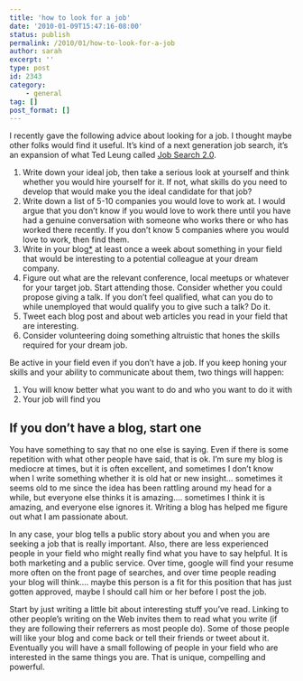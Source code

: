 ```yaml
---
title: 'how to look for a job'
date: '2010-01-09T15:47:16-08:00'
status: publish
permalink: /2010/01/how-to-look-for-a-job
author: sarah
excerpt: ''
type: post
id: 2343
category:
    - general
tag: []
post_format: []
---
```

I recently gave the following advice about looking for a job. I thought maybe other folks would find it useful. It’s kind of a next generation job search, it’s an expansion of what Ted Leung called [Job Search 2.0](http://www.sauria.com/blog/2008/03/02/job-search-20/).

1. Write down your ideal job, then take a serious look at yourself and think whether you would hire yourself for it. If not, what skills do you need to develop that would make you the ideal candidate for that job?
2. Write down a list of 5-10 companies you would love to work at. I would argue that you don’t know if you would love to work there until you have had a genuine conversation with someone who works there or who has worked there recently. If you don’t know 5 companies where you would love to work, then find them.
3. Write in your blog[\*](#start_a_blog) at least once a week about something in your field that would be interesting to a potential colleague at your dream company.
4. Figure out what are the relevant conference, local meetups or whatever for your target job. Start attending those. Consider whether you could propose giving a talk. If you don’t feel qualified, what can you do to while unemployed that would qualify you to give such a talk? Do it.
5. Tweet each blog post and about web articles you read in your field that are interesting.
6. Consider volunteering doing something altruistic that hones the skills required for your dream job.

Be active in your field even if you don’t have a job. If you keep honing your skills and your ability to communicate about them, two things will happen:

1. You will know better what you want to do and who you want to do it with
2. Your job will find you

<a name="start_a_blog">If you don’t have a blog, start one</a>
--------------------------------------------------------------

You have something to say that no one else is saying. Even if there is some repetition with what other people have said, that is ok. I’m sure my blog is mediocre at times, but it is often excellent, and sometimes I don’t know when I write something whether it is old hat or new insight… sometimes it seems old to me since the idea has been rattling around my head for a while, but everyone else thinks it is amazing…. sometimes I think it is amazing, and everyone else ignores it. Writing a blog has helped me figure out what I am passionate about.

In any case, your blog tells a public story about you and when you are seeking a job that is really important. Also, there are less experienced people in your field who might really find what you have to say helpful. It is both marketing and a public service. Over time, google will find your resume more often on the front page of searches, and over time people reading your blog will think…. maybe this person is a fit for this position that has just gotten approved, maybe I should call him or her before I post the job.

Start by just writing a little bit about interesting stuff you’ve read. Linking to other people’s writing on the Web invites them to read what you write (if they are following their referrers as most people do). Some of those people will like your blog and come back or tell their friends or tweet about it. Eventually you will have a small following of people in your field who are interested in the same things you are. That is unique, compelling and powerful.